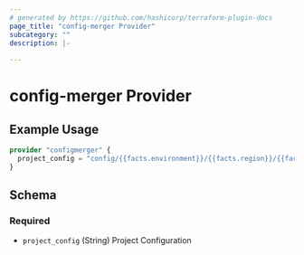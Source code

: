 ```yaml
---
# generated by https://github.com/hashicorp/terraform-plugin-docs
page_title: "config-merger Provider"
subcategory: ""
description: |-
  
---
```


# config-merger Provider



## Example Usage

```terraform
provider "configmerger" {
  project_config = "config/{{facts.environment}}/{{facts.region}}/{{facts.project}}"
}
```

<!-- schema generated by tfplugindocs -->
## Schema

### Required

- `project_config` (String) Project Configuration
